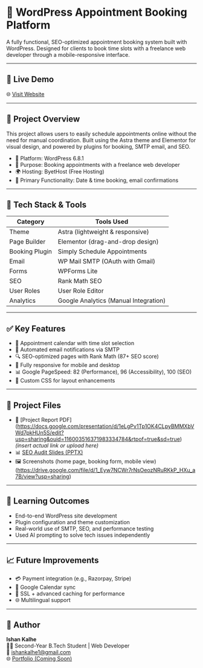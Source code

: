 # 📅 WordPress Appointment Booking Platform

A fully functional, SEO-optimized appointment booking system built with WordPress. Designed for clients to book time slots with a freelance web developer through a mobile-responsive interface.

---

## 🚀 Live Demo
🌐 [Visit Website](https://ishankwordpress.byethost7.com)

---

## 📌 Project Overview

This project allows users to easily schedule appointments online without the need for manual coordination. Built using the Astra theme and Elementor for visual design, and powered by plugins for booking, SMTP email, and SEO.

- 🔧 Platform: WordPress 6.8.1
- 🧠 Purpose: Booking appointments with a freelance web developer
- 🌍 Hosting: ByetHost (Free Hosting)
- 📅 Primary Functionality: Date & time booking, email confirmations

---

## 🎨 Tech Stack & Tools

| Category          | Tools Used                           |
|------------------|--------------------------------------|
| Theme            | Astra (lightweight & responsive)     |
| Page Builder     | Elementor (drag-and-drop design)     |
| Booking Plugin   | Simply Schedule Appointments         |
| Email            | WP Mail SMTP (OAuth with Gmail)      |
| Forms            | WPForms Lite                         |
| SEO              | Rank Math SEO                        |
| User Roles       | User Role Editor                     |
| Analytics        | Google Analytics (Manual Integration)|

---

## ✅ Key Features

- 📅 Appointment calendar with time slot selection
- 📧 Automated email notifications via SMTP
- 🔍 SEO-optimized pages with Rank Math (87+ SEO score)
- 📱 Fully responsive for mobile and desktop
- 📊 Google PageSpeed: 82 (Performance), 96 (Accessibility), 100 (SEO)
- 📝 Custom CSS for layout enhancements

---

## 📂 Project Files

- 📄 [Project Report PDF] (https://docs.google.com/presentation/d/1eLgPv1Tp1OK4CLpyBMMXbVWd7pkHUn5S/edit?usp=sharing&ouid=116003516371983334784&rtpof=true&sd=true) *(insert actual link or upload here)*
- 📊 [SEO Audit Slides (PPTX)](https://drive.google.com/file/d/1CYk86JnB2NgTct0UsKHuTNuYTnPoiv3o/view?usp=sharing)
- 🖼️ Screenshots (home page, booking form, mobile view) (https://drive.google.com/file/d/1_Eyw7NCWr7rNsOeozNRuRKkP_HXu_a7B/view?usp=sharing)

---

## 🧠 Learning Outcomes

- End-to-end WordPress site development
- Plugin configuration and theme customization
- Real-world use of SMTP, SEO, and performance testing
- Used AI prompting to solve tech issues independently

---

## 📈 Future Improvements

- 💳 Payment integration (e.g., Razorpay, Stripe)
- 📅 Google Calendar sync
- 🔐 SSL + advanced caching for performance
- 🌐 Multilingual support

---

## 🙌 Author

**Ishan Kalhe**  
🧑‍💻 Second-Year B.Tech Student | Web Developer  
📧 ishankalhe1@gmail.com  
🌐 [Portfolio (Coming Soon)](#)

